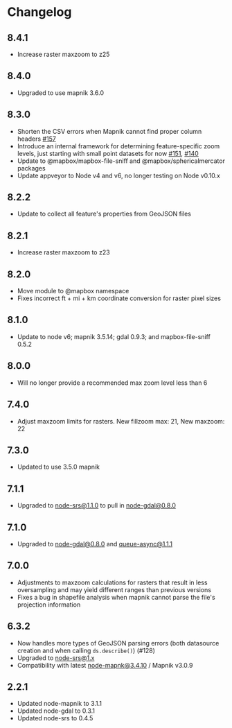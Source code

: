 # Changelog

## 8.4.1

- Increase raster maxzoom to z25

## 8.4.0

- Upgraded to use mapnik 3.6.0

## 8.3.0

- Shorten the CSV errors when Mapnik cannot find proper column headers [#157](https://github.com/mapbox/mapnik-omnivore/issues/157)
- Introduce an internal framework for determining feature-specific zoom levels, just starting with small point datasets for now [#151](https://github.com/mapbox/mapnik-omnivore/issues/151), [#140](https://github.com/mapbox/mapnik-omnivore/issues/140)
- Update to @mapbox/mapbox-file-sniff and @mapbox/sphericalmercator packages
- Update appveyor to Node v4 and v6, no longer testing on Node v0.10.x

## 8.2.2

- Update to collect all feature's properties from GeoJSON files

## 8.2.1

- Increase raster maxzoom to z23

## 8.2.0

- Move module to @mapbox namespace
- Fixes incorrect ft + mi + km coordinate conversion for raster pixel sizes

## 8.1.0

 - Update to node v6; mapnik 3.5.14; gdal 0.9.3; and mapbox-file-sniff 0.5.2

## 8.0.0

 - Will no longer provide a recommended max zoom level less than 6

## 7.4.0

 - Adjust maxzoom limits for rasters. New fillzoom max: 21, New maxzoom: 22

## 7.3.0

 - Updated to use 3.5.0 mapnik

## 7.1.1

 - Upgraded to node-srs@1.1.0 to pull in node-gdal@0.8.0

## 7.1.0

 - Upgraded to node-gdal@0.8.0 and queue-async@1.1.1

## 7.0.0

 - Adjustments to maxzoom calculations for rasters that result in less oversampling and may yield different ranges than previous versions
 - Fixes a bug in shapefile analysis when mapnik cannot parse the file's projection information

## 6.3.2

 - Now handles more types of GeoJSON parsing errors (both datasource creation and when calling `ds.describe()`) (#128)
 - Upgraded to node-srs@1.x
 - Compatibility with latest node-mapnk@3.4.10 / Mapnik v3.0.9

## 2.2.1

 - Updated node-mapnik to 3.1.1
 - Updated node-gdal to 0.3.1
 - Updated node-srs to 0.4.5
